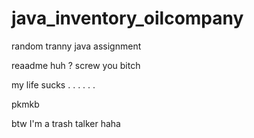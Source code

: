 # java_inventory_oilcompany
random tranny java assignment 



reaadme huh  ? screw you bitch

my life sucks . . . . . . 

pkmkb


btw I'm a trash talker haha
